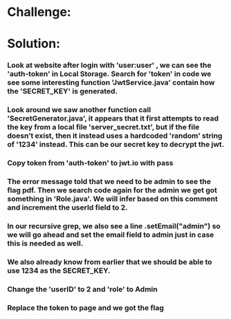 # Challenge:


# Solution:

### Look at website after login with 'user:user' , we can see the 'auth-token' in Local Storage. Search for 'token' in code we see some interesting function 'JwtService.java' contain how the 'SECRET_KEY' is generated.

### Look around we saw another function call 'SecretGenerator.java', it appears that it first attempts to read the key from a local file 'server_secret.txt', but if the file doesn’t exist, then it instead uses a hardcoded 'random' string of '1234' instead. This can be our secret key to decrypt the jwt.

### Copy token from 'auth-token' to jwt.io with pass

### The error message told that we need to be admin to see the flag pdf. Then we search code again for the admin we get got something in 'Role.java'. We will infer based on this comment and increment the userId field to 2.

### In our recursive grep, we also see a line .setEmail("admin") so we will go ahead and set the email field to admin just in case this is needed as well.

### We also already know from earlier that we should be able to use 1234 as the SECRET_KEY.

### Change the 'userID' to 2 and 'role' to Admin

### Replace the token to page and we got the flag
